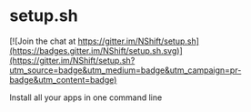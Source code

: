 # setup.sh

[![Join the chat at https://gitter.im/NShift/setup.sh](https://badges.gitter.im/NShift/setup.sh.svg)](https://gitter.im/NShift/setup.sh?utm_source=badge&utm_medium=badge&utm_campaign=pr-badge&utm_content=badge)

Install all your apps in one command line
